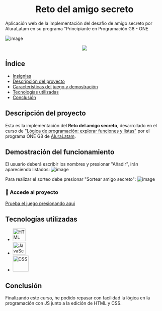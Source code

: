 <h1 align="center"> Reto del amigo secreto </h1>
Aplicación web de la implementación del desafio de amigo secreto por AluraLatam en su programa "Principiante en Programación G8 - ONE

![image](https://github.com/user-attachments/assets/957673ad-525d-4546-834d-bca3b512f589)

<p id="insignias" align="center">
   <img src="https://img.shields.io/badge/STATUS-FINALIZADO-green">
</p>

## Índice
* [Insignias](#insignias)
* [Descripción del proyecto](#descripción-del-proyecto)
* [Características del juego y demostración](características-del-juego-y-demostración)
* [Tecnologías utilizadas](#tecnologías-utilizadas)
* [Conclusión](#conclusión)


## Descripción del proyecto
Esta es la implementación del <strong>Reto del amigo secreto</strong>, desarrollado en el curso de ["Lógica de programación: explorar funciones y listas"](https://app.aluracursos.com/course/logica-programacion-explorar-funciones-listas) por el programa ONE G8 de [AluraLatam](https://www.linkedin.com/school/alura-latam/).


## Demostración del funcionamiento
El usuario deberá escribir los nombres y presionar "Añadir", irán apareciendo listados:
![image](https://github.com/user-attachments/assets/e21e6ea3-6fd3-41d2-b6a9-82b8b7f9964a)

Para realizar el sorteo debe presionar "Sortear amigo secreto":
![image](https://github.com/user-attachments/assets/87ea7894-d39b-41e9-b143-6124356318a2)


### 📁 Accede al proyecto
<a href="https://jesshv.github.io/challenge-secret-friend/">Prueba el juego presionando aqui</a>


## Tecnologías utilizadas
- <img src="https://upload.wikimedia.org/wikipedia/commons/thumb/6/61/HTML5_logo_and_wordmark.svg/2048px-HTML5_logo_and_wordmark.svg.png" alt="HTML" width="40" height="40"/>
- <img src="https://upload.wikimedia.org/wikipedia/commons/b/ba/Javascript_badge.svg" alt="JavaScript" width="40" height="40">
- <img src="https://cdn.freebiesupply.com/logos/large/2x/css3-logo-png-transparent.png" alt="CSS" width="50" height="50">


## Conclusión
Finalizando este curso, he podido repasar con facilidad la lógica en la programación con JS junto a la edición de HTML y CSS.
